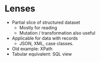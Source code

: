 # Lenses

* Partial slice of structured dataset
  - Mostly for reading
  - Mutation / transformation also useful
* Applicable for data with records
  - JSON, XML, case classes.
* Old example: XPath
* Tabular equivalent: SQL view

